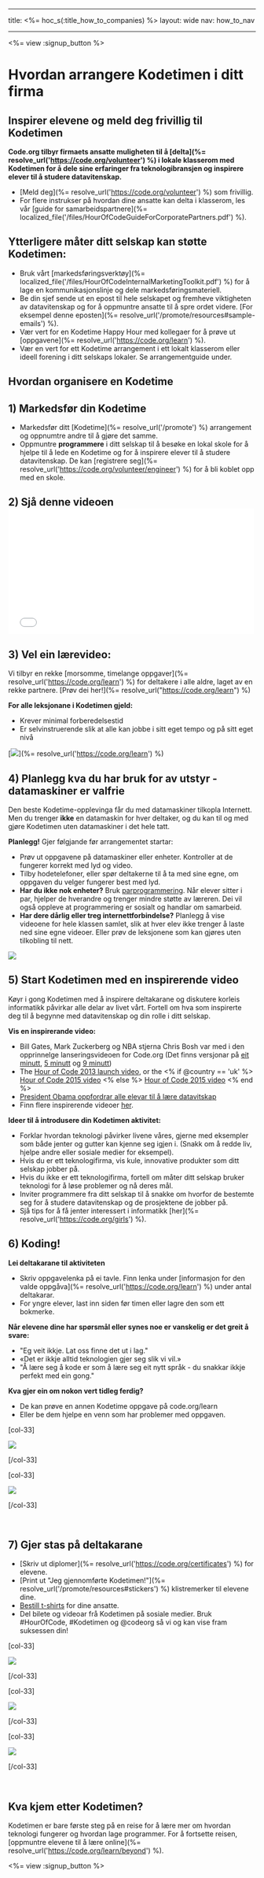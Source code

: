 * * *

title: <%= hoc_s(:title_how_to_companies) %> layout: wide nav: how_to_nav

* * *

<%= view :signup_button %>

# Hvordan arrangere Kodetimen i ditt firma

## Inspirer elevene og meld deg frivillig til Kodetimen

**Code.org tilbyr firmaets ansatte muligheten til å [delta](%= resolve_url('https://code.org/volunteer') %) i lokale klasserom med Kodetimen for å dele sine erfaringer fra teknologibransjen og inspirere elever til å studere datavitenskap.**

  * [Meld deg](%= resolve_url('https://code.org/volunteer') %) som frivillig.
  * For flere instrukser på hvordan dine ansatte kan delta i klasserom, les vår [guide for samarbeidspartnere](%= localized_file('/files/HourOfCodeGuideForCorporatePartners.pdf') %).

## Ytterligere måter ditt selskap kan støtte Kodetimen:

  * Bruk vårt [markedsføringsverktøy](%= localized_file('/files/HourOfCodeInternalMarketingToolkit.pdf') %) for å lage en kommunikasjonslinje og dele markedsføringsmateriell.
  * Be din sjef sende ut en epost til hele selskapet og fremheve viktigheten av datavitenskap og for å oppmuntre ansatte til å spre ordet videre. [For eksempel denne eposten](%= resolve_url('/promote/resources#sample-emails') %).
  * Vær vert for en Kodetime Happy Hour med kollegaer for å prøve ut [oppgavene](%= resolve_url('https://code.org/learn') %).
  * Vær en vert for ett Kodetime arrangement i ett lokalt klasserom eller ideell forening i ditt selskaps lokaler. Se arrangementguide under.

## Hvordan organisere en Kodetime

## 1) Markedsfør din Kodetime

  * Markedsfør ditt [Kodetime](%= resolve_url('/promote') %) arrangement og oppnumtre andre til å gjøre det samme.
  * Oppmuntre **programmere** i ditt selskap til å besøke en lokal skole for å hjelpe til å lede en Kodetime og for å inspirere elever til å studere datavitenskap. De kan [registrere seg](%= resolve_url('https://code.org/volunteer/engineer') %) for å bli koblet opp med en skole.

## 2) Sjå denne videoen <iframe width="500" height="255" src="//www.youtube.com/embed/SrnvvWDm73k" frameborder="0" allowfullscreen></iframe>
## 3) Vel ein lærevideo:

Vi tilbyr en rekke [morsomme, timelange oppgaver](%= resolve_url('https://code.org/learn') %) for deltakere i alle aldre, laget av en rekke partnere. [Prøv dei her!](%= resolve_url("https://code.org/learn") %)

**For alle leksjonane i Kodetimen gjeld:**

  * Krever minimal forberedelsestid
  * Er selvinstruerende slik at alle kan jobbe i sitt eget tempo og på sitt eget nivå

[![](/images/fit-700/tutorials.png)](%= resolve_url('https://code.org/learn') %)

## 4) Planlegg kva du har bruk for av utstyr - datamaskiner er valfrie

Den beste Kodetime-opplevinga får du med datamaskiner tilkopla Internett. Men du trenger **ikke** en datamaskin for hver deltaker, og du kan til og med gjøre Kodetimen uten datamaskiner i det hele tatt.

**Planlegg!** Gjer følgjande før arrangementet startar:

  * Prøv ut oppgavene på datamaskiner eller enheter. Kontroller at de fungerer korrekt med lyd og video.
  * Tilby hodetelefoner, eller spør deltakerne til å ta med sine egne, om oppgaven du velger fungerer best med lyd.
  * **Har du ikke nok enheter?** Bruk [parprogrammering](https://www.youtube.com/watch?v=vgkahOzFH2Q). Når elever sitter i par, hjelper de hverandre og trenger mindre støtte av læreren. Dei vil også oppleve at programmering er sosialt og handlar om samarbeid.
  * **Har dere dårlig eller treg internettforbindelse?** Planlegg å vise videoene for hele klassen samlet, slik at hver elev ikke trenger å laste ned sine egne videoer. Eller prøv de leksjonene som kan gjøres uten tilkobling til nett.

![](/images/fit-350/group_ipad.jpg)

## 5) Start Kodetimen med en inspirerende video

Køyr i gong Kodetimen med å inspirere deltakarane og diskutere korleis informatikk påvirkar alle delar av livet vårt. Fortell om hva som inspirerte deg til å begynne med datavitenskap og din rolle i ditt selskap.

**Vis en inspirerande video:**

  * Bill Gates, Mark Zuckerberg og NBA stjerna Chris Bosh var med i den opprinnelge lanseringsvideoen for Code.org (Det finns versjonar på [eit minutt](https://www.youtube.com/watch?v=qYZF6oIZtfc), [5 minutt](https://www.youtube.com/watch?v=nKIu9yen5nc) og [9 minutt](https://www.youtube.com/watch?v=dU1xS07N-FA))
  * The [Hour of Code 2013 launch video](https://www.youtube.com/watch?v=FC5FbmsH4fw), or the <% if @country == 'uk' %> [Hour of Code 2015 video](https://www.youtube.com/watch?v=7L97YMYqLHc) <% else %> [Hour of Code 2015 video](https://www.youtube.com/watch?v=7L97YMYqLHc) <% end %>
  * [President Obama oppfordrar alle elevar til å lære datavitskap](https://www.youtube.com/watch?v=6XvmhE1J9PY)
  * Finn flere inspirerende videoer [her](https://www.youtube.com/playlist?list=PLzdnOPI1iJNfpD8i4Sx7U0y2MccnrNZuP).

**Ideer til å introdusere din Kodetimen aktivitet:**

  * Forklar hvordan teknologi påvirker livene våres, gjerne med eksempler som både jenter og gutter kan kjenne seg igjen i. (Snakk om å redde liv, hjelpe andre eller sosiale medier for eksempel). 
  * Hvis du er ett teknologifirma, vis kule, innovative produkter som ditt selskap jobber på.
  * Hvis du ikke er ett teknologifirma, fortell om måter ditt selskap bruker teknologi for å løse problemer og nå deres mål.
  * Inviter programmere fra ditt selskap til å snakke om hvorfor de bestemte seg for å studere datavitenskap og de prosjektene de jobber på.
  * Sjå tips for å få jenter interessert i informatikk [her](%= resolve_url('https://code.org/girls') %).

## 6) Koding!

**Lei deltakarane til aktiviteten**

  * Skriv oppgavelenka på ei tavle. Finn lenka under [informasjon for den valde oppgåva](%= resolve_url('https://code.org/learn') %) under antal deltakarar.
  * For yngre elever, last inn siden før timen eller lagre den som ett bokmerke.

**Når elevene dine har spørsmål eller synes noe er vanskelig er det greit å svare:**

  * "Eg veit ikkje. Lat oss finne det ut i lag."
  * «Det er ikkje alltid teknologien gjer seg slik vi vil.»
  * "Å lære seg å kode er som å lære seg eit nytt språk - du snakkar ikkje perfekt med ein gong."

**Kva gjer ein om nokon vert tidleg ferdig?**

  * De kan prøve en annen Kodetime oppgave på code.org/learn
  * Eller be dem hjelpe en venn som har problemer med oppgaven.

[col-33]

![](/images/fit-250/highschoolgirls.jpeg)

[/col-33]

[col-33]

![](/images/fit-300/group_ar.jpg)

[/col-33]

<p style="clear:both">
  &nbsp;
</p>

## 7) Gjer stas på deltakarane

  * [Skriv ut diplomer](%= resolve_url('https://code.org/certificates') %) for elevene.
  * [Print ut "Jeg gjennomførte Kodetimen!"](%= resolve_url('/promote/resources#stickers') %) klistremerker til elevene dine.
  * [Bestill t-shirts](http://blog.code.org/post/132608499493/hour-of-code-shirts-and-more) for dine ansatte.
  * Del bilete og videoar frå Kodetimen på sosiale medier. Bruk #HourOfCode, #Kodetimen og @codeorg så vi og kan vise fram suksessen din!

[col-33]

![](/images/fit-250/celebrate2.jpeg)

[/col-33]

[col-33]

![](/images/fit-260/highlight-certificates.jpg)

[/col-33]

[col-33]

![](/images/fit-300/boy-certificate.jpg)

[/col-33]

<p style="clear:both">
  &nbsp;
</p>

## Kva kjem etter Kodetimen?

Kodetimen er bare første steg på en reise for å lære mer om hvordan teknologi fungerer og hvordan lage programmer. For å fortsette reisen, [oppmuntre elevene til å lære online](%= resolve_url('https://code.org/learn/beyond') %).

<%= view :signup_button %>